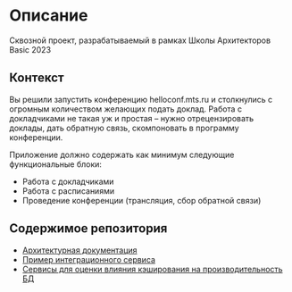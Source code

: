 # Описание
Сквозной проект, разрабатываемый в рамках Школы Архитекторов Basic 2023

## Контекст
Вы решили запустить конференцию helloconf.mts.ru и столкнулись с огромным количеством желающих подать доклад. Работа с докладчиками не такая уж и простая – нужно отрецензировать доклады, дать обратную связь, скомпоновать в программу конференции.

Приложение должно содержать как минимум следующие функциональные блоки:
- Работа с докладчиками
- Работа с расписаниями
- Проведение конференции (трансляция, сбор обратной связи)

## Содержимое репозитория
- [Архитектурная документация](./docs/README.md)
- [Пример интеграционного сервиса](./module_04/README.md)
- [Сервисы для оценки влияния кэширования на производительность БД](./module_06/)

